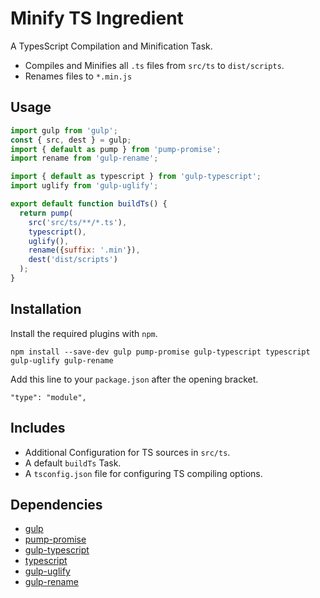 Minify TS Ingredient
================================================================================

A TypesScript Compilation and Minification Task.

- Compiles and Minifies all `.ts` files from `src/ts` to `dist/scripts`.
- Renames files to `*.min.js` 

Usage
--------------------------------------------------------------------------------

```javascript
import gulp from 'gulp';
const { src, dest } = gulp;
import { default as pump } from 'pump-promise';
import rename from 'gulp-rename';

import { default as typescript } from 'gulp-typescript';
import uglify from 'gulp-uglify';

export default function buildTs() {
  return pump(
    src('src/ts/**/*.ts'),
    typescript(),
    uglify(),
    rename({suffix: '.min'}),
    dest('dist/scripts')
  );
}
```

Installation
--------------------------------------------------------------------------------

Install the required plugins with `npm`.

`npm install --save-dev gulp pump-promise gulp-typescript typescript gulp-uglify gulp-rename`

Add this line to your `package.json` after the opening bracket.

`"type": "module",`

Includes
--------------------------------------------------------------------------------

- Additional Configuration for TS sources in `src/ts`.
- A default `buildTs` Task.
- A `tsconfig.json` file for configuring TS compiling options.

Dependencies
--------------------------------------------------------------------------------

- [gulp](https://www.npmjs.com/package/gulp)
- [pump-promise](https://www.npmjs.com/package/pump-promise)
- [gulp-typescript](https://www.npmjs.com/package/gulp-typescript)
- [typescript](https://www.npmjs.com/package/typescript)
- [gulp-uglify](https://www.npmjs.com/package/gulp-uglify)
- [gulp-rename](https://www.npmjs.com/package/gulp-rename)
